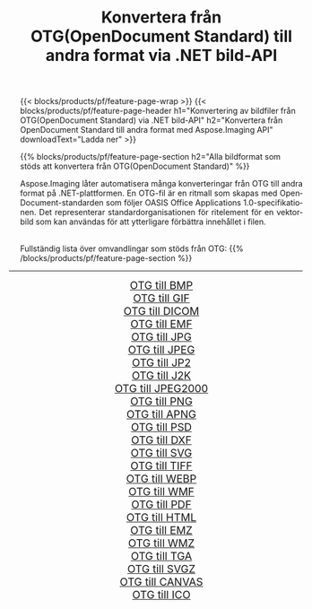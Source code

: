 ﻿---
title: Konvertera från OTG(OpenDocument Standard) till andra format via .NET bild-API 
weight: 3920
url: /sv/net/conversion/from/otg/ 
lang: sv
langdirlevel: 2
locales: zh-hans,ja,it,ru,de,es,fr,nl,id,lt,pl,pt,vi,tr,ko,zh-hant,ar,hi,th,sv,cs,uk,he
description: Med Aspose.Imaging kan du enkelt konvertera från OTG(OpenDocument Standard) till ett annat format
---

{{< blocks/products/pf/feature-page-wrap >}}
{{< blocks/products/pf/feature-page-header h1="Konvertering av bildfiler från OTG(OpenDocument Standard) via .NET bild-API" h2="Konvertera från OpenDocument Standard till andra format med Aspose.Imaging API" downloadText="Ladda ner" >}}


{{% blocks/products/pf/feature-page-section  h2="Alla bildformat som stöds att konvertera från OTG(OpenDocument Standard)" %}}
<p align=justify>Aspose.Imaging låter automatisera många konverteringar från OTG till andra format på .NET-plattformen. En OTG-fil är en ritmall som skapas med OpenDocument-standarden som följer OASIS Office Applications 1.0-specifikationen. Det representerar standardorganisationen för ritelement för en vektorbild som kan användas för att ytterligare förbättra innehållet i filen.</p>
<br/>
Fullständig lista över omvandlingar som stöds från OTG:
{{% /blocks/products/pf/feature-page-section %}}
<div class="container-fluid productfamilypage bg-gray">
    <div class="convertypes bg-gray agp-content section">
        <div class="container">
		<hr style="margin-left:-20px;"/>
		<div class="row other-converters" style="gap: 10px;font-size: 19px;text-align:center;">
		    <div class='col-md-2 other-converter remove-lp remove-rp'><a href="/imaging/sv/net/conversion/otg-to-bmp/" style="padding:15px;">OTG till BMP</a></div><div class='col-md-2 other-converter remove-lp remove-rp'><a href="/imaging/sv/net/conversion/otg-to-gif/" style="padding:15px;">OTG till GIF</a></div><div class='col-md-2 other-converter remove-lp remove-rp'><a href="/imaging/sv/net/conversion/otg-to-dicom/" style="padding:15px;">OTG till DICOM</a></div><div class='col-md-2 other-converter remove-lp remove-rp'><a href="/imaging/sv/net/conversion/otg-to-emf/" style="padding:15px;">OTG till EMF</a></div><div class='col-md-2 other-converter remove-lp remove-rp'><a href="/imaging/sv/net/conversion/otg-to-jpg/" style="padding:15px;">OTG till JPG</a></div><div class='col-md-2 other-converter remove-lp remove-rp'><a href="/imaging/sv/net/conversion/otg-to-jpeg/" style="padding:15px;">OTG till JPEG</a></div><div class='col-md-2 other-converter remove-lp remove-rp'><a href="/imaging/sv/net/conversion/otg-to-jp2/" style="padding:15px;">OTG till JP2</a></div><div class='col-md-2 other-converter remove-lp remove-rp'><a href="/imaging/sv/net/conversion/otg-to-j2k/" style="padding:15px;">OTG till J2K</a></div><div class='col-md-2 other-converter remove-lp remove-rp'><a href="/imaging/sv/net/conversion/otg-to-jpeg2000/" style="padding:15px;">OTG till JPEG2000</a></div><div class='col-md-2 other-converter remove-lp remove-rp'><a href="/imaging/sv/net/conversion/otg-to-png/" style="padding:15px;">OTG till PNG</a></div><div class='col-md-2 other-converter remove-lp remove-rp'><a href="/imaging/sv/net/conversion/otg-to-apng/" style="padding:15px;">OTG till APNG</a></div><div class='col-md-2 other-converter remove-lp remove-rp'><a href="/imaging/sv/net/conversion/otg-to-psd/" style="padding:15px;">OTG till PSD</a></div><div class='col-md-2 other-converter remove-lp remove-rp'><a href="/imaging/sv/net/conversion/otg-to-dxf/" style="padding:15px;">OTG till DXF</a></div><div class='col-md-2 other-converter remove-lp remove-rp'><a href="/imaging/sv/net/conversion/otg-to-svg/" style="padding:15px;">OTG till SVG</a></div><div class='col-md-2 other-converter remove-lp remove-rp'><a href="/imaging/sv/net/conversion/otg-to-tiff/" style="padding:15px;">OTG till TIFF</a></div><div class='col-md-2 other-converter remove-lp remove-rp'><a href="/imaging/sv/net/conversion/otg-to-webp/" style="padding:15px;">OTG till WEBP</a></div><div class='col-md-2 other-converter remove-lp remove-rp'><a href="/imaging/sv/net/conversion/otg-to-wmf/" style="padding:15px;">OTG till WMF</a></div><div class='col-md-2 other-converter remove-lp remove-rp'><a href="/imaging/sv/net/conversion/otg-to-pdf/" style="padding:15px;">OTG till PDF</a></div><div class='col-md-2 other-converter remove-lp remove-rp'><a href="/imaging/sv/net/conversion/otg-to-html/" style="padding:15px;">OTG till HTML</a></div><div class='col-md-2 other-converter remove-lp remove-rp'><a href="/imaging/sv/net/conversion/otg-to-emz/" style="padding:15px;">OTG till EMZ</a></div><div class='col-md-2 other-converter remove-lp remove-rp'><a href="/imaging/sv/net/conversion/otg-to-wmz/" style="padding:15px;">OTG till WMZ</a></div><div class='col-md-2 other-converter remove-lp remove-rp'><a href="/imaging/sv/net/conversion/otg-to-tga/" style="padding:15px;">OTG till TGA</a></div><div class='col-md-2 other-converter remove-lp remove-rp'><a href="/imaging/sv/net/conversion/otg-to-svgz/" style="padding:15px;">OTG till SVGZ</a></div><div class='col-md-2 other-converter remove-lp remove-rp'><a href="/imaging/sv/net/conversion/otg-to-canvas/" style="padding:15px;">OTG till CANVAS</a></div><div class='col-md-2 other-converter remove-lp remove-rp'><a href="/imaging/sv/net/conversion/otg-to-ico/" style="padding:15px;">OTG till ICO</a></div>
                </div>
        </div>
    </div>
</div>
<br/>

